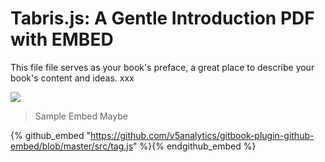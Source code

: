 # Tabris.js: A Gentle Introduction PDF with EMBED

This file file serves as your book's preface, a great place to describe your book's content and ideas. xxx


![](https://tabrisjs.com/assets/public-content/img/iphone-cropped-small.png)

>Sample Embed Maybe

{% github_embed "https://github.com/v5analytics/gitbook-plugin-github-embed/blob/master/src/tag.js" %}{% endgithub_embed %}


